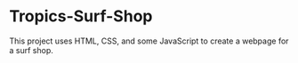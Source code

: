 # Tropics-Surf-Shop
This project uses HTML, CSS, and some JavaScript to create a webpage for a surf shop.
